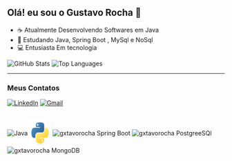 ## Olá! eu sou o Gustavo Rocha 👋

  - ☕ Atualmente Desenvolvendo Softwares em Java
  - 🌱 Estudando Java, Spring Boot , MySql e NoSql
  - 💻 Entusiasta Em tecnologia


<div >
  <img height= "180em" src="https://github-readme-stats.vercel.app/api?username=gxtavorocha&show_icons=true&theme=radical" alt="GitHub Stats">
  <img height= "180em" src="https://github-readme-stats.vercel.app/api/top-langs/?username=gxtavorocha&layout=compact&theme=radical" alt="Top Languages">
</div>

---

### Meus Contatos

[![LinkedIn](https://img.shields.io/badge/LinkedIn-0077B5?style=for-the-badge&logo=linkedin&logoColor=white)](https://www.linkedin.com/in/gxtavorocha/)
[![Gmail](https://img.shields.io/badge/Gmail-D14836?style=for-the-badge&logo=gmail&logoColor=white)](mailto:rocha.gustavo.oliv@gmail.com)



<div style="display: inline_block"><br>

    
  <img align="center" alt="Java" height="60" width="50" src="https://cdn.jsdelivr.net/gh/devicons/devicon@latest/icons/java/java-original.svg" />
   <img align="center" alt="gxtavorocha-Python" height="60" width="50" src="https://raw.githubusercontent.com/devicons/devicon/master/icons/python/python-original.svg">
    <img align="center" alt="gxtavorocha Spring Boot" height="60" width="50" src="https://cdn.jsdelivr.net/gh/devicons/devicon@latest/icons/spring/spring-original.svg" >
   <img align="center" alt="gxtavorocha PostgreeSQl" height="60" width="50" src="https://cdn.jsdelivr.net/gh/devicons/devicon@latest/icons/postgresql/postgresql-original.svg" /> 
  <img align="center" alt="gxtavorocha MongoDB" height="60" width="50" src="https://cdn.jsdelivr.net/gh/devicons/devicon@latest/icons/mongodb/mongodb-original-wordmark.svg" />

 
</div>
